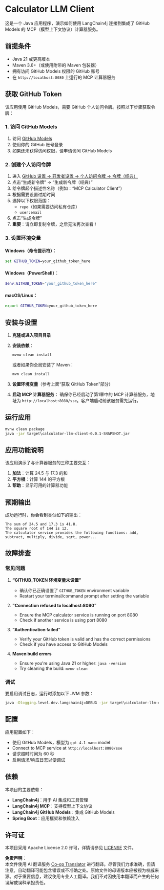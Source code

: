 <!--
CO_OP_TRANSLATOR_METADATA:
{
  "original_hash": "ac2459c0d5cc823922e3d9240a95028c",
  "translation_date": "2025-06-11T13:20:51+00:00",
  "source_file": "03-GettingStarted/03-llm-client/solution/java/README.md",
  "language_code": "zh"
}
-->
# Calculator LLM Client

这是一个 Java 应用程序，演示如何使用 LangChain4j 连接到集成了 GitHub Models 的 MCP（模型上下文协议）计算器服务。

## 前提条件

- Java 21 或更高版本
- Maven 3.6+（或使用附带的 Maven 包装器）
- 拥有访问 GitHub Models 权限的 GitHub 账号
- 在 `http://localhost:8080` 上运行的 MCP 计算器服务

## 获取 GitHub Token

该应用使用 GitHub Models，需要 GitHub 个人访问令牌。按照以下步骤获取令牌：

### 1. 访问 GitHub Models
1. 访问 [GitHub Models](https://github.com/marketplace/models)
2. 使用你的 GitHub 账号登录
3. 如果还未获得访问权限，请申请访问 GitHub Models

### 2. 创建个人访问令牌
1. 进入 [GitHub 设置 → 开发者设置 → 个人访问令牌 → 令牌（经典）](https://github.com/settings/tokens)
2. 点击“生成新令牌” → “生成新令牌（经典）”
3. 给令牌起个描述性名称（例如：“MCP Calculator Client”）
4. 根据需要设置过期时间
5. 选择以下权限范围：
   - `repo`（如果需要访问私有仓库）
   - `user:email`
6. 点击“生成令牌”
7. **重要**：请立即复制令牌，之后无法再次查看！

### 3. 设置环境变量

#### Windows（命令提示符）：
```cmd
set GITHUB_TOKEN=your_github_token_here
```

#### Windows（PowerShell）：
```powershell
$env:GITHUB_TOKEN="your_github_token_here"
```

#### macOS/Linux：
```bash
export GITHUB_TOKEN=your_github_token_here
```

## 安装与设置

1. **克隆或进入项目目录**

2. **安装依赖**：
   ```cmd
   mvnw clean install
   ```
   或者如果你全局安装了 Maven：
   ```cmd
   mvn clean install
   ```

3. **设置环境变量**（参考上面“获取 GitHub Token”部分）

4. **启动 MCP 计算器服务**：
   确保你已经启动了第1章中的 MCP 计算器服务，地址为 `http://localhost:8080/sse`。客户端启动前该服务需先运行。

## 运行应用

```cmd
mvnw clean package
java -jar target\calculator-llm-client-0.0.1-SNAPSHOT.jar
```

## 应用功能说明

该应用演示了与计算器服务的三种主要交互：

1. **加法**：计算 24.5 与 17.3 的和
2. **平方根**：计算 144 的平方根
3. **帮助**：显示可用的计算器功能

## 预期输出

成功运行时，你会看到类似如下的输出：

```
The sum of 24.5 and 17.3 is 41.8.
The square root of 144 is 12.
The calculator service provides the following functions: add, subtract, multiply, divide, sqrt, power...
```

## 故障排查

### 常见问题

1. **“GITHUB_TOKEN 环境变量未设置”**
   - 确认你已正确设置了 `GITHUB_TOKEN` environment variable
   - Restart your terminal/command prompt after setting the variable

2. **"Connection refused to localhost:8080"**
   - Ensure the MCP calculator service is running on port 8080
   - Check if another service is using port 8080

3. **"Authentication failed"**
   - Verify your GitHub token is valid and has the correct permissions
   - Check if you have access to GitHub Models

4. **Maven build errors**
   - Ensure you're using Java 21 or higher: `java -version`
   - Try cleaning the build: `mvnw clean`

### 调试

要启用调试日志，运行时添加以下 JVM 参数：
```cmd
java -Dlogging.level.dev.langchain4j=DEBUG -jar target\calculator-llm-client-0.0.1-SNAPSHOT.jar
```

## 配置

应用配置如下：
- 使用 GitHub Models，模型为 `gpt-4.1-nano` model
- Connect to MCP service at `http://localhost:8080/sse`
- 请求超时时间为 60 秒
- 启用请求/响应日志以便调试

## 依赖

本项目的主要依赖：
- **LangChain4j**：用于 AI 集成和工具管理
- **LangChain4j MCP**：支持模型上下文协议
- **LangChain4j GitHub Models**：集成 GitHub Models
- **Spring Boot**：应用框架和依赖注入

## 许可证

本项目采用 Apache License 2.0 许可，详情请参见 [LICENSE](../../../../../../03-GettingStarted/03-llm-client/solution/java/LICENSE) 文件。

**免责声明**：  
本文件使用 AI 翻译服务 [Co-op Translator](https://github.com/Azure/co-op-translator) 进行翻译。尽管我们力求准确，但请注意，自动翻译可能包含错误或不准确之处。原始文件的母语版本应被视为权威来源。对于重要信息，建议使用专业人工翻译。我们不对因使用本翻译而产生的任何误解或误释承担责任。